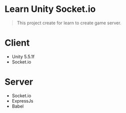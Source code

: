# Learn Unity Socket.io
> This project create for learn to create game server.

# Client
- Unity 5.5.1f
- Socket.io

# Server
- Socket.io
- ExpressJs
- Babel